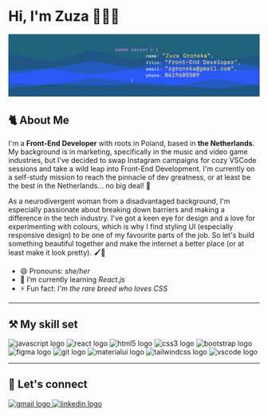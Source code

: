 # Hi, I'm Zuza 👋👩‍💻

![header image with basic info about me](./header.png)

## 🐈 About Me

I'm a **Front-End Developer** with roots in Poland, based in **the Netherlands**. My background is in marketing, specifically in the music and video game industries, but I've decided to swap Instagram campaigns for cozy VSCode sessions and take a wild leap into Front-End Development. I'm currently on a self-study mission to reach the pinnacle of dev greatness, or at least be the best in the Netherlands... no big deal! 💪

As a neurodivergent woman from a disadvantaged background, I'm especially passionate about breaking down barriers and making a difference in the tech industry. I've got a keen eye for design and a love for experimenting with colours, which is why I find styling UI (especially responsive design) to be one of my favourite parts of the job. So let's build something beautiful together and make the internet a better place (or at least make it look pretty). 🖌️💖

- 😄 Pronouns: _she/her_
- 🌱 I’m currently learning _React.js_
- ⚡ Fun fact: _I'm the rare breed who loves CSS_

---

## ⚒️ My skill set

<div align="left">
<img src="https://cdn.jsdelivr.net/gh/devicons/devicon/icons/javascript/javascript-original.svg" height="30" width="42" alt="javascript logo"  />
  <img src="https://cdn.jsdelivr.net/gh/devicons/devicon/icons/react/react-original.svg" height="30" width="42" alt="react logo"  />
  <img src="https://cdn.jsdelivr.net/gh/devicons/devicon/icons/html5/html5-plain.svg" height="30" width="42" alt="html5 logo"  />
  <img src="https://cdn.jsdelivr.net/gh/devicons/devicon/icons/css3/css3-plain.svg" height="30" width="42" alt="css3 logo"  />
  <img src="https://cdn.jsdelivr.net/gh/devicons/devicon/icons/bootstrap/bootstrap-original.svg" height="30" width="42" alt="bootstrap logo"  />
  <img src="https://cdn.jsdelivr.net/gh/devicons/devicon/icons/figma/figma-original.svg" height="30" width="42" alt="figma logo"  />
  <img src="https://cdn.jsdelivr.net/gh/devicons/devicon/icons/git/git-original.svg" height="30" width="42" alt="git logo"  />
  <img src="https://cdn.jsdelivr.net/gh/devicons/devicon/icons/materialui/materialui-original.svg" height="30" width="42" alt="materialui logo"  />
  <img src="https://cdn.jsdelivr.net/gh/devicons/devicon/icons/tailwindcss/tailwindcss-plain.svg" height="30" width="42" alt="tailwindcss logo"  />
  <img src="https://cdn.jsdelivr.net/gh/devicons/devicon/icons/vscode/vscode-original.svg" height="30" width="42" alt="vscode logo"  />
</div>

---

## 🦜 Let's connect

  <a href="mailto:zgronska@gmail.com" target="_blank">
    <img src="https://img.shields.io/static/v1?message=Email&logo=gmail&label=&color=D14836&logoColor=white&labelColor=&style=for-the-badge" height="35" alt="gmail logo"  />
  </a>
  <a href="https://www.linkedin.com/in/zuza-gronska/" target="_blank">
    <img src="https://img.shields.io/static/v1?message=LinkedIn&logo=linkedin&label=&color=0077B5&logoColor=white&labelColor=&style=for-the-badge" height="35" alt="linkedin logo"  />
  </a>
